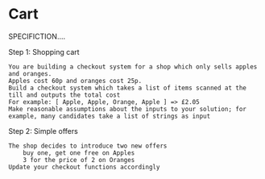 # Cart

SPECIFICTION....

Step 1: Shopping cart

    You are building a checkout system for a shop which only sells apples and oranges.
    Apples cost 60p and oranges cost 25p.
    Build a checkout system which takes a list of items scanned at the till and outputs the total cost
    For example: [ Apple, Apple, Orange, Apple ] => £2.05
    Make reasonable assumptions about the inputs to your solution; for example, many candidates take a list of strings as input

Step 2: Simple offers

    The shop decides to introduce two new offers
        buy one, get one free on Apples
        3 for the price of 2 on Oranges
    Update your checkout functions accordingly

